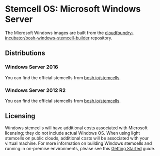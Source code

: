# Stemcell OS: Microsoft Windows Server

The Microsoft Windows images are built from the [cloudfoundry-incubator/bosh-windows-stemcell-builder](https://github.com/cloudfoundry-incubator/bosh-windows-stemcell-builder) repository.


## Distributions

### Windows Server 2016

You can find the official stemcells from [bosh.io/stemcells](https://bosh.io/stemcells#windows2016).


### Windows Server 2012 R2

You can find the official stemcells from [bosh.io/stemcells](https://bosh.io/stemcells#windows2012R2).


## Licensing

Windows stemcells will have additional costs associated with Microsoft licensing; they do not include actual Windows OS. When using light stemcells on public clouds, additional costs will be associated with your virtual machine. For more information on building Windows stemcells and running in on-premise environments, please see this [Getting Started](https://github.com/cloudfoundry-incubator/bosh-windows-stemcell-builder/wiki/BOSH-Windows-Getting-Started-Guide) guide.

